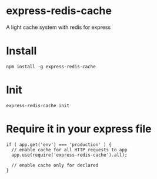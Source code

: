 express-redis-cache
===================

A light cache system with redis for express

# Install

    npm install -g express-redis-cache
    
# Init

    express-redis-cache init
    
# Require it in your express file

    if ( app.get('env') === 'production' ) {
      // enable cache for all HTTP requests to app
      app.use(require('express-redis-cache').all);
      
      // enable cache only for declared
    }
    
# 
